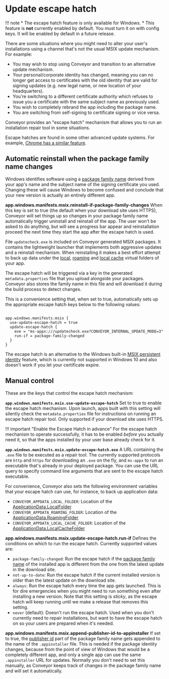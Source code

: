 # Update escape hatch

!!! note
    * The escape hatch feature is only available for Windows.
    * This feature is **not** currently enabled by default. You must turn it on with config keys. It will be enabled by default in a future release.

There are some situations where you might need to alter your user's installations using a channel that's not the usual MSIX update mechanism.
For example:

* You may wish to stop using Conveyor and transition to an alternative update mechanism. 
* Your personal/corporate identity has changed, meaning you can no longer get access to certificates with the old identity that are valid 
  for signing updates (e.g. new legal name, or new location of your headquarters).
* You're switching to a different certificate authority which refuses to issue you a certificate with the same subject name as previously used. 
* You wish to completely rebrand the app including the package name. 
* You are switching from self-signing to certificate signing or vice versa.

Conveyor provides an "escape hatch" mechanism that allows you to run an installation repair tool in some situations.

Escape hatches are found in some other advanced update systems. For example, [Chrome has a similar feature](https://chromium.googlesource.com/chromium/src/+/HEAD/chrome/elevation_service/README.md).

## Automatic reinstall when the package family name changes

Windows identifies software using a [package family name](https://learn.microsoft.com/en-us/windows/apps/desktop/modernize/package-identity-overview#package-family-name) 
derived from your app's name and the subject name of the signing certificate you used. Changing these will cause Windows to become confused
and conclude that your new version is actually an entirely different app.

**app.windows.manifests.msix.reinstall-if-package-family-changes** When this key is set to true (the default when your download site uses HTTPS), Conveyor will set things
up so changes in your package family name automatically trigger uninstall and reinstall of the app. The user won't be asked to do anything,
but will see a progress bar appear and reinstallation proceed the next time they start the app after the escape hatch is used.

File `updatecheck.exe` is included on Conveyor generated MSIX packages. It contains the lightweight launcher that implements both aggressive
updates and a reinstall mechanism. When reinstalling it makes a best effort attempt to back up data under the 
[local](https://learn.microsoft.com/en-us/uwp/api/windows.storage.applicationdata.localfolder?view=winrt-22621), 
[roaming](https://learn.microsoft.com/en-us/uwp/api/windows.storage.applicationdata.roamingfolder?view=winrt-22621) and 
[local cache](https://learn.microsoft.com/en-us/uwp/api/windows.storage.applicationdata.localcachefolder?view=winrt-22621) virtual folders 
of your app.

The escape hatch will be triggered via a key in the generated `metadata.properties` file that you upload alongside your packages. Conveyor
also stores the family name in this file and will download it during the build process to detect changes.

This is a convenience setting that, when set to true, automatically sets up the appropriate escape hatch keys below to the following values:

```hocon

app.windows.manifests.msix {
  use-update-escape-hatch = true
  update-escape-hatch {
    exe = "ms-appx:///updatecheck.exe?CONVEYOR_INTERNAL_UPDATE_MODE=3"
    run-if = package-family-changed
  }
}
```

The escape hatch is an alternative to the Windows built-in [MSIX persistent
identity](https://learn.microsoft.com/en-us/windows/msix/package/persistent-identity) feature, which is currently not supported in Windows
10 and also doesn't work if you let your certificate expire.

## Manual control

These are the keys that control the escape hatch mechanism:

**`app.windows.manifests.msix.use-update-escape-hatch`** Set to true to enable the escape hatch mechanism. Upon launch, apps built with this setting will silently check the `metadata.properties` file for instructions
on running an escape hatch repair tool. Only supported if your download site uses HTTPS.

!!! important "Enable the Escape Hatch in advance"
    For the escape hatch mechanism to operate successfully, it has to be enabled *before* you actually need it, so that the apps installed by your user base already check for it.

**`app.windows.manifests.msix.update-escape-hatch.exe`** A URL containing the `.exe` file to be executed as a repair tool. The currently supported protocols are `http` and `https` for downloading an `.exe` on the fly,
and `ms-appx` to run an executable that's already in your deployed package. You can use the URL query to specify command line arguments that are sent to the escape hatch executable.

For convenience, Conveyor also sets the following environment variables that your escape hatch can use, for instance, to back up application data:

* `CONVEYOR_APPDATA_LOCAL_FOLDER`: Location of the [ApplicationData.LocalFolder](https://learn.microsoft.com/en-us/uwp/api/windows.storage.applicationdata.localfolder?view=winrt-22621)
* `CONVEYOR_APPDATA_ROAMING_FOLDER`: Location of the [ApplicationData.RoamingFolder](https://learn.microsoft.com/en-us/uwp/api/windows.storage.applicationdata.roamingfolder?view=winrt-22621)
* `CONVEYOR_APPDATA_LOCAL_CACHE_FOLDER`: Location of the [ApplicationData.LocalCacheFolder](https://learn.microsoft.com/en-us/uwp/api/windows.storage.applicationdata.localcachefolder?view=winrt-22621)

**app.windows.manifests.msix.update-escape-hatch.run-if** Defines the conditions on which to run the escape hatch. Currently supported values are:

* `package-family-changed`: Run the escape hatch if the [package family name](https://learn.microsoft.com/en-us/windows/apps/desktop/modernize/package-identity-overview#package-family-name) of the installed app is different from the one from the latest update in the download site.
* `not-up-to-date`: Run the escape hatch if the current installed version is older than the latest update on the download site.
* `always`: Run the escape hatch every time the app gets launched. This is for dire emergencies when you might need to run something even after installing a new version. Note that this setting is *sticky*, as the escape hatch will keep running until we make a release that removes this setting.
* `never` (default): Doesn't run the escape hatch. Used when you don't currently need to repair installations, but want to have the escape hatch on so your users are prepared when it's needed.

**app.windows.manifests.msix.append-publisher-id-to-appinstaller** If set to true, the [publisher id](https://learn.microsoft.com/en-us/windows/apps/desktop/modernize/package-identity-overview#publisher-id) part of the package family name gets appended to the name of the `.appinstaller` file.
This is needed if the package identity changes, because from the point of view of Windows that would be a completely different app, and only a single app can use the same `.appinstaller` URL for updates.
Normally you don't need to set this manually, as Conveyor keeps track of changes in the package family name and will set it automatically.
